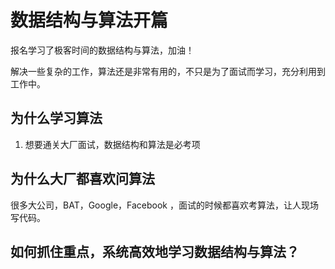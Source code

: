 # 数据结构与算法开篇

报名学习了极客时间的数据结构与算法，加油！

解决一些复杂的工作，算法还是非常有用的，不只是为了面试而学习，充分利用到工作中。

## 为什么学习算法

1. 想要通关大厂面试，数据结构和算法是必考项

## 为什么大厂都喜欢问算法

很多大公司，BAT，Google，Facebook ，面试的时候都喜欢考算法，让人现场写代码。

## 如何抓住重点，系统高效地学习数据结构与算法？
